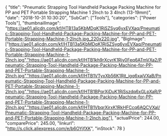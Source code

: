 {
	"title": "Pneumatic Strapping Tool Handheld Package Packing Machine for PP and PET Portable Strapping Machine 1 2Inch to 3 4Inch (13-19mm)",
	"date": "2018-10-31 10:30:20",
	"SubCat": ["Tools"],
	"categories": ["Power Tools"],
	"thumbnailImage": "https://ae01.alicdn.com/kf/HTB13a5KbMDqK1RjSZSyq6yxEVXaq/Pneumatic-Strapping-Tool-Handheld-Package-Packing-Machine-for-PP-and-PET-Portable-Strapping-Machine-1-2Inch.jpg_220x220.jpg",
	"BigImage": ["https://ae01.alicdn.com/kf/HTB13a5KbMDqK1RjSZSyq6yxEVXaq/Pneumatic-Strapping-Tool-Handheld-Package-Packing-Machine-for-PP-and-PET-Portable-Strapping-Machine-1-2Inch.jpg","https://ae01.alicdn.com/kf/HTB1kh9rXcvrK1Rjy0Feq6ATmVXa2/Pneumatic-Strapping-Tool-Handheld-Package-Packing-Machine-for-PP-and-PET-Portable-Strapping-Machine-1-2Inch.jpg","https://ae01.alicdn.com/kf/HTB1VTyxXb56K1Rjt_igq6xajVXaB/Pneumatic-Strapping-Tool-Handheld-Package-Packing-Machine-for-PP-and-PET-Portable-Strapping-Machine-1-2Inch.jpg","https://ae01.alicdn.com/kf/HTB1BPqrXjDuK1RjSszdq6xGLpXaR/Pneumatic-Strapping-Tool-Handheld-Package-Packing-Machine-for-PP-and-PET-Portable-Strapping-Machine-1-2Inch.jpg","https://ae01.alicdn.com/kf/HTB1VbqrXirxK1RkHFCcq6AQCVXaI/Pneumatic-Strapping-Tool-Handheld-Package-Packing-Machine-for-PP-and-PET-Portable-Strapping-Machine-1-2Inch.jpg"],
	"actualPrice": 244.00,
	"comparePrice": 245.00,
	"linkurl": "http://s.click.aliexpress.com/e/b6OYjfXK",
	"inStock": 78
}
